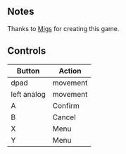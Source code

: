 ## Notes
Thanks to [Migs](https://gamejolt.com/@Migs) for creating this game.

## Controls

|Button|Action|
|--|--|
|dpad|movement|
|left analog|movement|
|A| Confirm|
|B| Cancel|
|X| Menu|
|Y| Menu|
